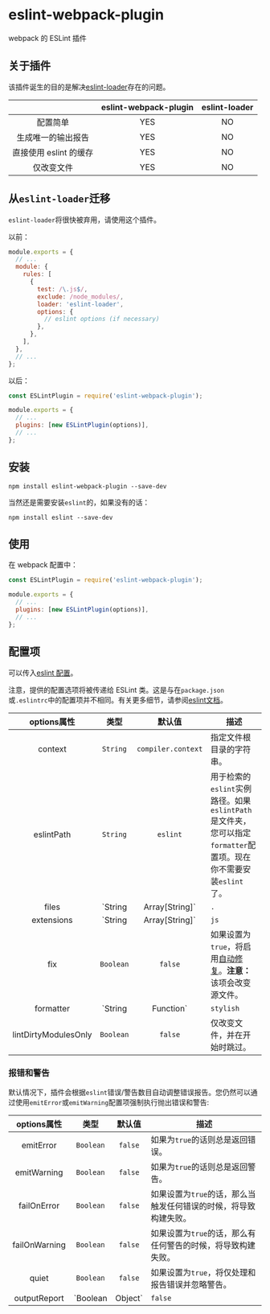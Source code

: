 # eslint-webpack-plugin

webpack 的 ESLint 插件

## 关于插件

该插件诞生的目的是解决[eslint-loader](https://github.com/webpack-contrib/eslint-loader)存在的问题。

|  | eslint-webpack-plugin | eslint-loader |
|:---:|:---:|:---:|
| 配置简单 |  YES  | NO |
| 生成唯一的输出报告 |  YES  | NO |
| 直接使用 eslint 的缓存 |  YES  | NO |
| 仅改变文件 |  YES  | NO |

## 从`eslint-loader`迁移

`eslint-loader`将很快被弃用，请使用这个插件。

以前：

```js
module.exports = {
  // ...
  module: {
    rules: [
      {
        test: /\.js$/,
        exclude: /node_modules/,
        loader: 'eslint-loader',
        options: {
          // eslint options (if necessary)
        },
      },
    ],
  },
  // ...
};
```

以后：

```js
const ESLintPlugin = require('eslint-webpack-plugin');

module.exports = {
  // ...
  plugins: [new ESLintPlugin(options)],
  // ...
};
```

## 安装

```shell
npm install eslint-webpack-plugin --save-dev
```

当然还是需要安装`eslint`的，如果没有的话：

```shell
npm install eslint --save-dev
```

## 使用

在 webpack 配置中：

```js
const ESLintPlugin = require('eslint-webpack-plugin');

module.exports = {
  // ...
  plugins: [new ESLintPlugin(options)],
  // ...
};
```

## 配置项

[eslint 配置]:https://eslint.org/docs/developer-guide/nodejs-api#%E2%97%86-new-eslint-options
[eslint格式化程序]:https://eslint.org/docs/user-guide/formatters/

可以传入[eslint 配置][eslint 配置]。

注意，提供的配置选项将被传递给 ESLint 类。这是与在`package.json`或`.eslintrc`中的配置项并不相同。有关更多细节，请参阅[eslint文档](https://eslint.org/docs/developer-guide/nodejs-api#%E2%97%86-new-eslint-options)。

[自动修复]:https://eslint.org/docs/developer-guide/nodejs-api#%E2%97%86-eslint-outputfixes-results

| options属性 | 类型 | 默认值 | 描述 |
|:---:|:---:|:----:|----|
| context | `String` | `compiler.context` | 指定文件根目录的字符串。|
| eslintPath | `String` | `eslint` | 用于检索的`eslint`实例路径。如果`eslintPath`是文件夹，您可以指定`formatter`配置项。现在你不需要安装`eslint`了。 |
| files | `String|Array[String]` | `.` | 指定查找文件的通配符。必须相对于`options.context`。递归遍历目录，查找与`options.extensions`相符合的文件。文件和通配符会忽略`options.extensions`。|
| extensions | `String|Array[String]` | `js` | 指定要被检查的扩展名。 |
| fix | `Boolean` | `false` | 如果设置为`true`，将启用[自动修复][自动修复]。**注意：** 该项会改变源文件。|
| formatter | `String|Function` | `stylish` | 接受有一个参数的函数：一个 eslint 消息数组(对象)。该函数输出必须以字符串的形式返回。您可以使用官方的[eslint格式化程序][eslint格式化程序]。|
| lintDirtyModulesOnly | `Boolean` | `false` | 仅改变文件，并在开始时跳过。|

### 报错和警告

默认情况下，插件会根据`eslint`错误/警告数目自动调整错误报告。您仍然可以通过使用`emitError`或`emitWarning`配置项强制执行抛出错误和警告:

| options属性 | 类型 | 默认值 | 描述 |
|:---:|:---:|:----:|----|
| emitError | `Boolean` | `false` | 如果为`true`的话则总是返回错误。|
| emitWarning | `Boolean` | `false` | 如果为`true`的话则总是返回警告。|
| failOnError | `Boolean` | `false` | 如果设置为`true`的话，那么当触发任何错误的时候，将导致构建失败。 |
| failOnWarning | `Boolean` | `false` | 如果设置为`true`的话，那么有任何警告的时候，将导致构建失败。 |
| quiet | `Boolean` | `false` | 如果设置为`true`，将仅处理和报告错误并忽略警告。|
| outputReport | `Boolean|Object` | `false` | 将错误的输出写入一个文件，例如用于报告`Jenkins CI`的`checkstyle xml`文件。<br /> `filePath`是一个绝对路径，或是 webpack 配置中`output.path`的相对路径。您可以为输出文件传入不同的`formatter`, 如果没有传，将使用默认/配置的格式化程序。|
